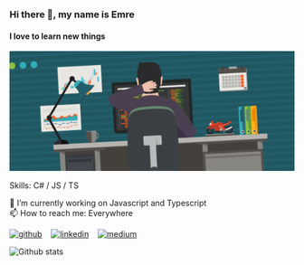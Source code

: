 ### Hi there 👋, my name is Emre
#### I love to learn new things 
![I love learning new things ](https://raw.githubusercontent.com/emrekas/emrekas/master/BH_E1-Garver.png)

Skills: C# / JS / TS

🔭 I’m currently working on Javascript and Typescript\
📫 How to reach me: Everywhere

[<img src='https://cdn.jsdelivr.net/npm/simple-icons@3.0.1/icons/github.svg' alt='github' height='40'>](https://github.com/emrekas) &nbsp;&nbsp; [<img src='https://cdn.jsdelivr.net/npm/simple-icons@3.0.1/icons/linkedin.svg' alt='linkedin' height='40'>](https://www.linkedin.com/in/emre-kas/)  &nbsp;&nbsp;   [<img src='https://cdn.jsdelivr.net/npm/simple-icons@3.0.1/icons/medium.svg' alt='medium' height='40'>](https://medium.com/@emrekas)  

![Github stats](https://github-readme-stats.vercel.app/api?username=emrekas&show_icons=true) 
</br>
